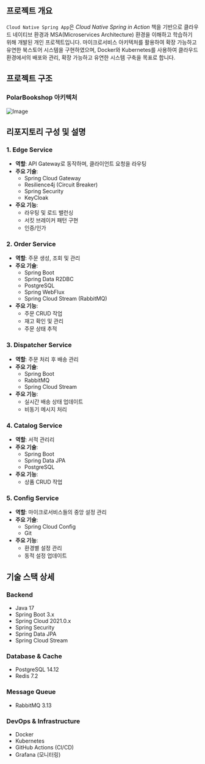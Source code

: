 ## 프로젝트 개요

`Cloud Native Spring App`은 *Cloud Native Spring in Action* 책을 기반으로 클라우드 네이티브 환경과 MSA(Microservices Architecture) 환경을 이해하고 학습하기 위해 개발된 개인 프로젝트입니다. 마이크로서비스 아키텍처를 활용하여 확장 가능하고 유연한 북스토어 시스템을 구현하였으며, Docker와 Kubernetes를 사용하여 클라우드 환경에서의 배포와 관리, 확장 가능하고 유연한 시스템 구축을 목표로 합니다.

## 프로젝트 구조

### PolarBookshop 아키텍처

![Image](https://github.com/user-attachments/assets/5d33bab2-5516-4063-988b-1228f9e5515c)

## 리포지토리 구성 및 설명

### 1. Edge Service
- **역할**: API Gateway로 동작하며, 클라이언트 요청을 라우팅
- **주요 기술**: 
  - Spring Cloud Gateway
  - Resilience4j (Circuit Breaker)
  - Spring Security
  - KeyCloak
- **주요 기능**:
  - 라우팅 및 로드 밸런싱
  - 서킷 브레이커 패턴 구현
  - 인증/인가
  
### 2. Order Service
- **역할**: 주문 생성, 조회 및 관리
- **주요 기술**:
  - Spring Boot
  - Spring Data R2DBC
  - PostgreSQL
  - Spring WebFlux
  - Spring Cloud Stream (RabbitMQ)
- **주요 기능**:
  - 주문 CRUD 작업
  - 재고 확인 및 관리
  - 주문 상태 추적
  
### 3. Dispatcher Service
- **역할**: 주문 처리 후 배송 관리
- **주요 기술**:
  - Spring Boot
  - RabbitMQ
  - Spring Cloud Stream
- **주요 기능**:
  - 실시간 배송 상태 업데이트
  - 비동기 메시지 처리

### 4. Catalog Service
- **역할**: 서적 관리리
- **주요 기술**:
  - Spring Boot
  - Spring Data JPA
  - PostgreSQL
- **주요 기능**:
  - 상품 CRUD 작업

### 5. Config Service
- **역할**: 마이크로서비스들의 중앙 설정 관리
- **주요 기술**:
  - Spring Cloud Config
  - Git
- **주요 기능**:
  - 환경별 설정 관리
  - 동적 설정 업데이트

## 기술 스택 상세

### Backend
- Java 17
- Spring Boot 3.x
- Spring Cloud 2021.0.x
- Spring Security
- Spring Data JPA
- Spring Cloud Stream

### Database & Cache
- PostgreSQL 14.12
- Redis 7.2

### Message Queue
- RabbitMQ 3.13

### DevOps & Infrastructure
- Docker
- Kubernetes
- GitHub Actions (CI/CD)
- Grafana (모니터링)


